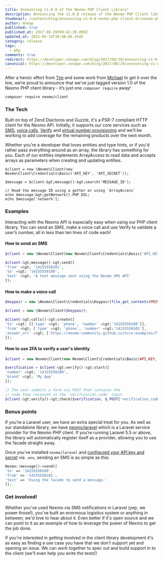 ```yaml
---
title: Announcing v1.0.0 of the Nexmo PHP Client Library!
description: Announcing the v1.0.0 release of the Nexmo PHP Client library
thumbnail: /content/blog/announcing-v1-0-0-nexmo-php-client-dr/nexmo-php-release.png
author: mheap
published: true
published_at: 2017-08-29T09:42:30.000Z
updated_at: 2021-05-14T10:48:06.454Z
category: release
tags:
  - php
comments: true
redirect: https://developer.vonage.com/blog/2017/08/29/announcing-v1-0-0-nexmo-php-client-dr
canonical: https://developer.vonage.com/blog/2017/08/29/announcing-v1-0-0-nexmo-php-client-dr
---
```

After a heroic effort from [Tim](https://github.com/tjlytle) and some work from [Michael](https://github.com/mheap) to get it over the line, we’re proud to announce that we've just tagged version 1.0 of the Nexmo PHP client library - it’s just one `composer require` away!

```bash
composer require nexmo/client
```

### The Tech

Built on top of Zend Diactoros and Guzzle, it's a PSR-7 compliant HTTP client for the Nexmo API. Initially, it supports our core services such as [SMS](https://developer.nexmo.com/messaging/sms/overview), [voice calls](https://developer.nexmo.com/voice/voice-api/overview), [Verify](https://developer.nexmo.com/verify/overview) and [virtual number provisioning](https://developer.nexmo.com/account/guides/numbers) and we’ll be working to add coverage for the remaining products over the next month.

Whether you're a developer that loves entities and type hints, or if you'd rather pass everything around as an array, the library has something for you. Each of our entities implements ArrayAccess to read data and accepts arrays as parameters when creating and updating entities.

```
$client = new \Nexmo\Client(new Nexmo\Client\Credentials\Basic('API_KEY', 'API_SECRET'));

$message = $client-&gt;message()-&gt;search('MESSAGE_ID');

// Read the message ID using a getter or using `ArrayAccess`
echo $message-&gt;getNetwork().PHP_EOL;
echo $message['network'];
```

### Examples

Interacting with the Nexmo API is especially easy when using our PHP client library. You can send an SMS, make a voice call and use Verify to validate a user’s number, all in less than ten lines of code each!

#### How to send an SMS

```php
$client = new \Nexmo\Client(new Nexmo\Client\Credentials\Basic('API_KEY', 'API_SECRET'));

$client-&gt;message()-&gt;send([
'from' =&gt; '14155550101',
'to' =&gt; '14155550100',
'text' =&gt; 'A text message sent using the Nexmo SMS API'
]);
```

#### How to make a voice call

```php
$keypair = new \Nexmo\Client\Credentials\Keypair(file_get_contents(PRIVATE_KEY), APPLICATION_ID);

$client = new \Nexmo\Client($keypair);

$client-&gt;calls()-&gt;create([
'to' =&gt; [['type' =&gt; 'phone', 'number' =&gt;'14155550100']],
'from' =&gt; ['type' =&gt; 'phone', 'number' =&gt;'14155550101'],
'answer_url' =&gt; ['https://nexmo-community.github.io/ncco-examples/first_call_talk.json'],
]);
```

#### How to use 2FA to verify a user's identity

```php
$client = new Nexmo\Client(new Nexmo\Client\Credentials\Basic(API_KEY, API_SECRET));

$verification = $client-&gt;verify()-&gt;start([
'number' =&gt; '14155550100',
'brand' =&gt; 'My App'
]);

// The user submits a form via POST that contains the
// code they received in the `verification_code` input
$client-&gt;verify()-&gt;check($verification, $_POST['verification_code']);
```

### Bonus points
If you’re a Laravel user, we have an extra special treat for you. As well as our standalone library, we have [nexmo/laravel](https://github.com/nexmo/nexmo-laravel) which is a Laravel service provider for the Nexmo PHP client. If you’re running Laravel 5.5 or above, the library will automatically register itself as a provider, allowing you to use the facade straight away.

Once you’ve installed `nexmo/laravel` and [configured your API key and secret](https://github.com/nexmo/nexmo-laravel#configuration) via `.env`, sending an SMS is as simple as this:

```php
Nexmo::message()->send([
'to' => '14155550100',
'from' => '14155550101',
'text' => 'Using the facade to send a message.'
]);
```

### Get involved!

Whether you've used Nexmo via SMS notifications in Laravel (yep, we power those!), you've built an enormous logistics system or anything in between; we'd love to hear about it. Even better if it's open source and we can point to it as an example of how to leverage the power of Nexmo to get the job done.

If you're interested in getting involved in the client library development it's as easy as finding a use case you have that we don't support yet and opening an issue. We can work together to spec out and build support in to the client (we'll even help you write the tests!)